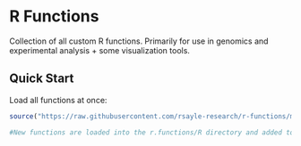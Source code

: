 # R Functions

Collection of all custom R functions. Primarily for use in genomics and experimental analysis + some visualization tools. 

## Quick Start

Load all functions at once:
```r
source("https://raw.githubusercontent.com/rsayle-research/r-functions/main/R/load-all-functions.R") 

#New functions are loaded into the r.functions/R directory and added to the load-all-functions.R
